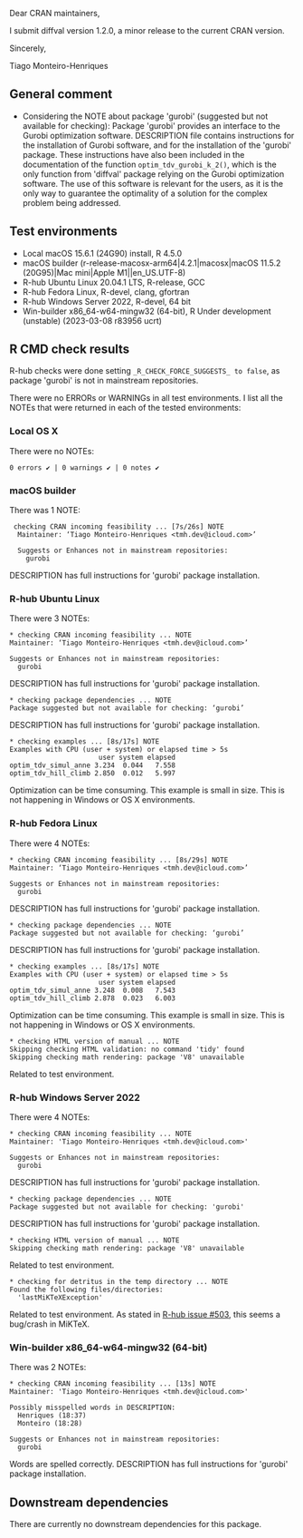 Dear CRAN maintainers,

I submit diffval version 1.2.0, a minor release to the current CRAN version.

Sincerely,

Tiago Monteiro-Henriques

## General comment

* Considering the NOTE about package 'gurobi' (suggested but not available for
  checking):
  Package 'gurobi' provides an interface to the Gurobi optimization software.
  DESCRIPTION file contains instructions for the installation of Gurobi
  software, and for the installation of the 'gurobi' package. These instructions
  have also been included in the documentation of the function
  `optim_tdv_gurobi_k_2()`, which is the only function from 'diffval' package
  relying on the Gurobi optimization software.
  The use of this software is relevant for the users, as it is the only way to
  guarantee the optimality of a solution for the complex problem being
  addressed.
  
## Test environments

* Local macOS 15.6.1 (24G90) install, R 4.5.0
* macOS builder (r-release-macosx-arm64|4.2.1|macosx|macOS 11.5.2 (20G95)|Mac
  mini|Apple M1||en_US.UTF-8)
* R-hub Ubuntu Linux 20.04.1 LTS, R-release, GCC
* R-hub Fedora Linux, R-devel, clang, gfortran
* R-hub Windows Server 2022, R-devel, 64 bit
* Win-builder x86_64-w64-mingw32 (64-bit), R Under development (unstable)
  (2023-03-08 r83956 ucrt)

## R CMD check results

R-hub checks were done setting `_R_CHECK_FORCE_SUGGESTS_ to false`, as package
'gurobi' is not in mainstream repositories.

There were no ERRORs or WARNINGs in all test environments. I list all the NOTEs
that were returned in each of the tested environments:

### Local OS X

There were no NOTEs:

```
0 errors ✔ | 0 warnings ✔ | 0 notes ✔
```

### macOS builder 

There was 1 NOTE:

```
 checking CRAN incoming feasibility ... [7s/26s] NOTE
  Maintainer: ‘Tiago Monteiro-Henriques <tmh.dev@icloud.com>’
  
  Suggests or Enhances not in mainstream repositories:
    gurobi
```
DESCRIPTION has full instructions for 'gurobi' package installation.

### R-hub Ubuntu Linux

There were 3 NOTEs:

```
* checking CRAN incoming feasibility ... NOTE
Maintainer: ‘Tiago Monteiro-Henriques <tmh.dev@icloud.com>’

Suggests or Enhances not in mainstream repositories:
  gurobi
````
DESCRIPTION has full instructions for 'gurobi' package installation.

```
* checking package dependencies ... NOTE
Package suggested but not available for checking: ‘gurobi’
```
DESCRIPTION has full instructions for 'gurobi' package installation.

```
* checking examples ... [8s/17s] NOTE
Examples with CPU (user + system) or elapsed time > 5s
                      user system elapsed
optim_tdv_simul_anne 3.234  0.044   7.558
optim_tdv_hill_climb 2.850  0.012   5.997
```
Optimization can be time consuming. This example is small in size.
This is not happening in Windows or OS X environments.

### R-hub Fedora Linux

There were 4 NOTEs:

```
* checking CRAN incoming feasibility ... [8s/29s] NOTE
Maintainer: ‘Tiago Monteiro-Henriques <tmh.dev@icloud.com>’

Suggests or Enhances not in mainstream repositories:
  gurobi
```
DESCRIPTION has full instructions for 'gurobi' package installation.

```
* checking package dependencies ... NOTE
Package suggested but not available for checking: ‘gurobi’
```
DESCRIPTION has full instructions for 'gurobi' package installation.

```
* checking examples ... [8s/17s] NOTE
Examples with CPU (user + system) or elapsed time > 5s
                      user system elapsed
optim_tdv_simul_anne 3.248  0.008   7.543
optim_tdv_hill_climb 2.878  0.023   6.003
```
Optimization can be time consuming. This example is small in size.
This is not happening in Windows or OS X environments.

```
* checking HTML version of manual ... NOTE
Skipping checking HTML validation: no command 'tidy' found
Skipping checking math rendering: package 'V8' unavailable
```
Related to test environment.

### R-hub Windows Server 2022

There were 4 NOTEs:

```
* checking CRAN incoming feasibility ... NOTE
Maintainer: 'Tiago Monteiro-Henriques <tmh.dev@icloud.com>'

Suggests or Enhances not in mainstream repositories:
  gurobi
```
DESCRIPTION has full instructions for 'gurobi' package installation.

```
* checking package dependencies ... NOTE
Package suggested but not available for checking: 'gurobi'
```
DESCRIPTION has full instructions for 'gurobi' package installation.

```
* checking HTML version of manual ... NOTE
Skipping checking math rendering: package 'V8' unavailable
```
Related to test environment.

```
* checking for detritus in the temp directory ... NOTE
Found the following files/directories:
  'lastMiKTeXException'
```
Related to test environment.
As stated in [R-hub issue #503](https://github.com/r-hub/rhub/issues/503), this
seems a bug/crash in MiKTeX.

### Win-builder x86_64-w64-mingw32 (64-bit)

There was 2 NOTEs:

```
* checking CRAN incoming feasibility ... [13s] NOTE
Maintainer: 'Tiago Monteiro-Henriques <tmh.dev@icloud.com>'

Possibly misspelled words in DESCRIPTION:
  Henriques (18:37)
  Monteiro (18:28)

Suggests or Enhances not in mainstream repositories:
  gurobi
```
Words are spelled correctly.
DESCRIPTION has full instructions for 'gurobi' package installation.

## Downstream dependencies

There are currently no downstream dependencies for this package.
